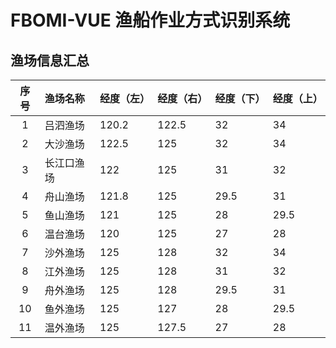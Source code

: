 # FBOMI-VUE 渔船作业方式识别系统

## 渔场信息汇总

序号 | 渔场名称 | 经度（左） | 经度（右） | 经度（下） | 经度（上）
:-: | :- | :- | :- | :- | :-
1 | 吕泗渔场 | 120.2 | 122.5 | 32 | 34
2 | 大沙渔场 | 122.5 | 125 | 32 | 34
3 | 长江口渔场 | 122 | 125 | 31 | 32
4 | 舟山渔场 | 121.8 | 125 | 29.5 | 31
5 | 鱼山渔场 | 121 | 125 | 28 | 29.5
6 | 温台渔场 | 120 | 125 | 27 | 28
7 | 沙外渔场 | 125 | 128 | 32 | 34
8 | 江外渔场 | 125 | 128 | 31 | 32
9 | 舟外渔场 | 125 | 128 | 29.5 | 31
10 | 鱼外渔场 | 125 | 127 | 28 | 29.5
11 | 温外渔场 | 125 | 127.5 | 27 | 28

